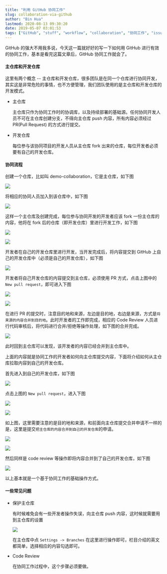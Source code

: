 ```yaml
---
title: "利用 GitHub 协同工作"
slug: collaboration-via-github
author: "Bin Hua"
lastmod: 2020-08-13 09:30:20
date: 2019-05-07 03:01:53
tags: ["GitHub", "stuff", "workflow", "collaboration", "协同工作", "issue"]
---
```


GitHub 的强大不用我多说，今天这一篇就好好的写一下如何用 GitHub 进行有效的协同工作，基本是看完这篇文章后，GitHub 协同工作就会了。

#### 主仓库和开发仓库

这里有两个概念 -- 主仓库和开发仓库，很多团队是在同一个仓库进行协同开发，其实这是非常危险的事情，也不方便管理，我们团队使用的是主仓库和开发仓库的开发模式。

- 主仓库

    主仓库只作为协同工作时的协调库，以及持续部署的基础源。任何协同开发人员不可在主仓库创建分支，不得向主仓库 push 内容，所有内容必须经过 PR(Pull Request) 的方式进行提交。
    
- 开发仓库

    每位参与该协同项目的开发人员从主仓库 fork 出来的仓库，每位开发者必须要有自己的开发仓库。
    
#### 协同流程

创建一个仓库，比如叫 demo-collaboration，它是主仓库，如下图

![](/imgs/collaboration-via-github-001.jpg)

将相应的协同人员加入到该仓库中，如下图

![](/imgs/collaboration-via-github-002.jpg)

这样一个主仓库及创建完成，每位参与协同开发的开发者应该 fork 一份主仓库的内容，他将在 fork 后的仓库（即开发仓库）里进行开发工作，如下图

![](/imgs/collaboration-via-github-003.jpg)


![](/imgs/collaboration-via-github-004.jpg)

开发者在自己的开发仓库里进行开发，当开发完成后，将内容提交到 GitHub 上自己的开发仓库中（必须是自己的开发仓库），如下图

![](/imgs/collaboration-via-github-005.jpg)

开发者将自己开发仓库的内容提交到主仓库，必须使用 PR 方式，点击上图中的 `New pull request`，即可进入下图

![](/imgs/collaboration-via-github-006.jpg)

![](/imgs/collaboration-via-github-007.jpg)

在进行 PR 的提交时，注意目的地和来源，左边是目的地，右边是来源，方式是`将来源的内容合并到目的地`。此时开发者的工作即完成，相应的 Code Review 人员进行代码审核后，将代码进行合并/拒绝等操作处理，如下图的合并完成。

![](/imgs/collaboration-via-github-008.jpg)

此时回到主仓库可以发现，该开发者的内容已经合并到主仓库中。

上面的内容就是协同工作的开发者如何向主仓库提交内容，下面将介绍如何从主仓库拉取内容到自己的开发仓库。

首先进入到自己的开发仓库，如下图

![](/imgs/collaboration-via-github-009.jpg)

点击上图的 `New pull request`，进入下图

![](/imgs/collaboration-via-github-010.jpg)

![](/imgs/collaboration-via-github-011.jpg)

如上图，这里需要注意的是目的地和来源，和前面向主仓库提交合并申请不一样的是，这里是提交`把主仓库的内容合并到自己的开发仓库`的申请。

![](/imgs/collaboration-via-github-012.jpg)

![](/imgs/collaboration-via-github-013.jpg)

然后同样是 code review 等操作即将内容合并到了自己的开发仓库，如下图

![](/imgs/collaboration-via-github-014.jpg)

以上基本就是一个基于协同工作的基础操作方式。

#### 一些常见问题

- 保护主仓库

    有时候难免会有一些开发者操作失误，向主仓库 push 内容，这时候就需要用到主仓库的设置
    
    ![](/imgs/collaboration-via-github-015.jpg)
    
    在主仓库中点 `Settings -> Branches` 在这里进行操作即可，栏目介绍的英文都简单，选择相应的内容勾选即可。
    
- Code Review

    在协同工作过程中，这个步骤必须要做。